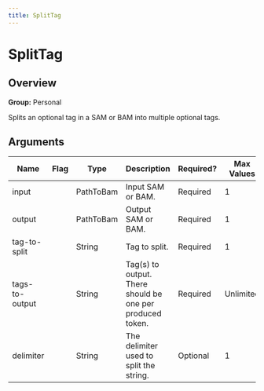```yaml
---
title: SplitTag
---
```


# SplitTag

## Overview
**Group:** Personal

Splits an optional tag in a SAM or BAM into multiple optional tags.

## Arguments

|Name|Flag|Type|Description|Required?|Max Values|Default Value(s)|
|----|----|----|-----------|---------|----------|----------------|
|input||PathToBam|Input SAM or BAM.|Required|1||
|output||PathToBam|Output SAM or BAM.|Required|1||
|tag-to-split||String|Tag to split.|Required|1||
|tags-to-output||String|Tag(s) to output.  There should be one per produced token.|Required|Unlimited||
|delimiter||String|The delimiter used to split the string.|Optional|1|-|


